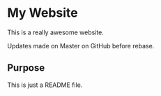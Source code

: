 # My Website

This is a really awesome website.

Updates made on Master on GitHub before rebase.

## Purpose

This is just a README file.
